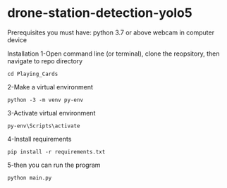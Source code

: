 # drone-station-detection-yolo5

Prerequisites
you must have:
python 3.7 or above
webcam in computer device

Installation
1-Open command line (or terminal), clone the reopsitory, then navigate to repo directory
```
cd Playing_Cards
```
2-Make a virtual environment
```
python -3 -m venv py-env
```
3-Activate virtual environment
```
py-env\Scripts\activate
```
4-Install requirements
```
pip install -r requirements.txt
```
5-then you can run the program
```
python main.py 
```
